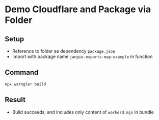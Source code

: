 # Demo Cloudflare and Package via Folder

## Setup

- Reference to folder as dependency `package.json`
- Import with package name `janpio-exports-map-example` in function

## Command
```
npx warngler build
```

## Result

- Build succeeds, and includes only content of `workerd.mjs` in bundle